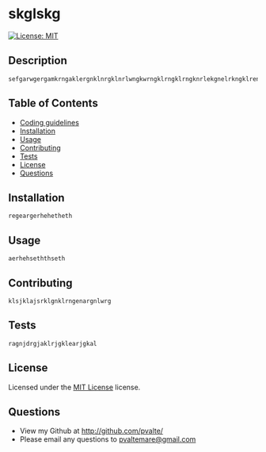 # skglskg
[![License: MIT](https://img.shields.io/badge/License-MIT-yellow.svg)](https://opensource.org/licenses/MIT)

## Description

    sefgarwgergamkrngaklergnklnrgklnrlwngkwrngklrngklrngknrlekgnelrkngklrengklerng

## Table of Contents

* [Coding guidelines](https://github.com/microsoft/vscode/wiki/Coding-Guidelines)
* [Installation](#Installation)
* [Usage](#Usage)
* [Contributing](#Contributing)
* [Tests](#Tests)
* [License](#License)
* [Questions](#Questions)

## Installation

    regeargerhehetheth
    
## Usage

    aerhehseththseth
    
## Contributing

    klsjklajsrklgnklrngenargnlwrg
    
## Tests

    ragnjdrgjaklrjgklearjgkal
    
## License

Licensed under the [MIT License](LICENSE.txt) license.
        
## Questions

* View my Github at http://github.com/pvalte/
* Please email any questions to  pvaltemare@gmail.com
    